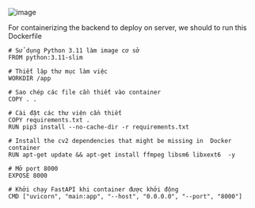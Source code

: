 ![image](https://github.com/user-attachments/assets/8da791fd-2d60-43ab-97d7-279d0a02a6bc)

For containerizing the backend to deploy on server, we should to run this Dockerfile
```docker
# Sử dụng Python 3.11 làm image cơ sở
FROM python:3.11-slim

# Thiết lập thư mục làm việc
WORKDIR /app

# Sao chép các file cần thiết vào container
COPY . .

# Cài đặt các thư viện cần thiết
COPY requirements.txt .
RUN pip3 install --no-cache-dir -r requirements.txt

# Install the cv2 dependencies that might be missing in  Docker container 
RUN apt-get update && apt-get install ffmpeg libsm6 libxext6  -y

# Mở port 8000
EXPOSE 8000

# Khởi chạy FastAPI khi container được khởi động
CMD ["uvicorn", "main:app", "--host", "0.0.0.0", "--port", "8000"]
```
